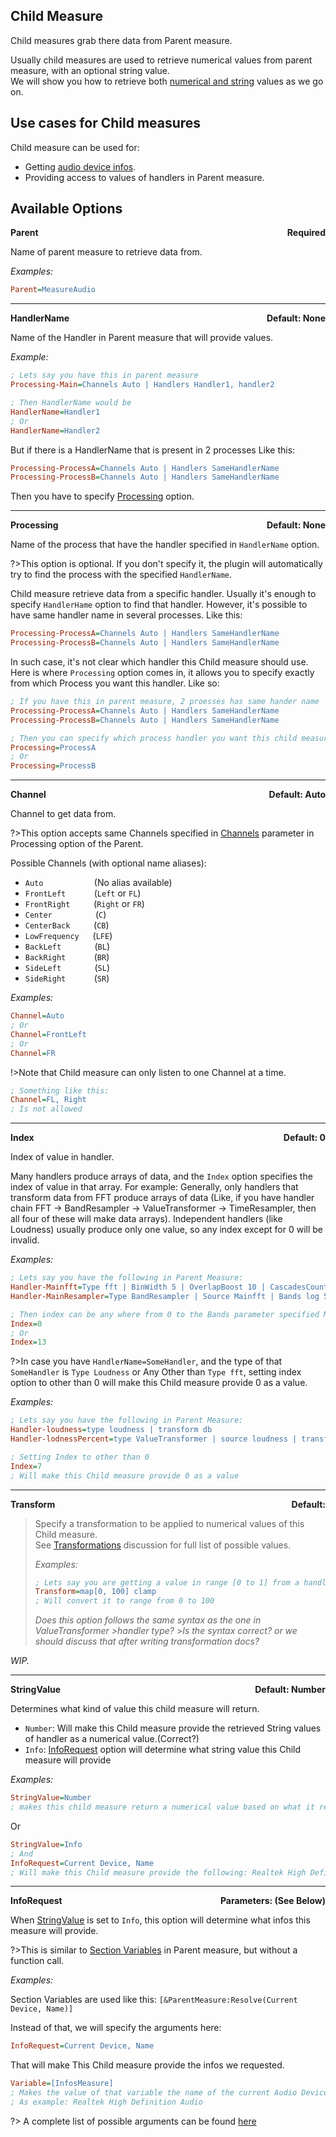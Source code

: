 ## Child Measure

Child measures grab there data from Parent measure.

Usually child measures are used to retrieve numerical values from parent measure, with an optional string value.<br/>
We will show you how to retrieve both [numerical and string](#stringvalue) values as we go on.

## Use cases for Child measures

Child measure can be used for:

- Getting [audio device infos]().
- Providing access to values of handlers in Parent measure.

## Available Options

<p style="display: flex; justify-content: space-between;"><b>Parent</b><b>Required</b></p>

Name of parent measure to retrieve data from.

_Examples:_

```ini
Parent=MeasureAudio
```

---

<p style="display: flex; justify-content: space-between;"><b>HandlerName</b><b>Default: None</b></p>

Name of the Handler in Parent measure that will provide values.

_Example:_

```ini
; Lets say you have this in parent measure
Processing-Main=Channels Auto | Handlers Handler1, handler2

; Then HandlerName would be
HandlerName=Handler1
; Or
HandlerName=Handler2
```

But if there is a HandlerName that is present in 2 processes Like this:

```ini
Processing-ProcessA=Channels Auto | Handlers SameHandlerName
Processing-ProcessB=Channels Auto | Handlers SameHandlerName
```

Then you have to specify [Processing](#processing) option.

---

<p id="processing" style="display: flex; justify-content: space-between;"><b>Processing</b><b>Default: None</b></p>

Name of the process that have the handler specified in `HandlerName` option.

?>This option is optional. If you don't specify it, the plugin will automatically try to find the process with the specified `HandlerName`.

Child measure retrieve data from a specific handler. Usually it's enough to specify `HandlerHame` option to find that handler. However, it's possible to have same handler name in several processes. Like this:

```ini
Processing-ProcessA=Channels Auto | Handlers SameHandlerName
Processing-ProcessB=Channels Auto | Handlers SameHandlerName
```

In such case, it's not clear which handler this Child measure should use.
Here is where `Processing` option comes in, it allows you to specify exactly from which Process you want this handler. Like so:

```ini
; If you have this in parent measure, 2 proesses has same hander name
Processing-ProcessA=Channels Auto | Handlers SameHandlerName
Processing-ProcessB=Channels Auto | Handlers SameHandlerName

; Then you can specify which process handler you want this child measure to read values from
Processing=ProcessA
; Or
Processing=ProcessB
```

---

<p style="display: flex; justify-content: space-between;"><b>Channel</b><b>Default: Auto</b></p>

Channel to get data from.

?>This option accepts same Channels specified in [Channels](/docs/plugin-structure/parent?id=parent-channel-para) parameter in Processing option of the Parent.

Possible Channels (with optional name aliases):

- `Auto` &emsp; &emsp; &emsp; &nbsp; &nbsp; &nbsp; (No alias available)
- `FrontLeft` &emsp; &nbsp; &nbsp; &nbsp; (`Left` or `FL`)
- `FrontRight` &emsp; &nbsp; &nbsp; (`Right` or `FR`)
- `Center` &emsp; &nbsp; &nbsp; &nbsp; &nbsp; &nbsp; &nbsp; (`C`)
- `CenterBack` &emsp; &nbsp; &nbsp; (`CB`)
- `LowFrequency` &emsp; (`LFE`)
- `BackLeft` &emsp; &nbsp; &nbsp; &nbsp; &nbsp; (`BL`)
- `BackRight` &emsp; &nbsp; &nbsp; &nbsp; (`BR`)
- `SideLeft` &emsp; &nbsp; &nbsp; &nbsp; &nbsp; (`SL`)
- `SideRight` &emsp; &nbsp; &nbsp; &nbsp; (`SR`)

_Examples:_

```ini
Channel=Auto
; Or
Channel=FrontLeft
; Or
Channel=FR
```

!>Note that Child measure can only listen to one Channel at a time.

```ini
; Something like this:
Channel=FL, Right
; Is not allowed
```

---

<p style="display: flex; justify-content: space-between;"><b>Index</b><b>Default: 0</b></p>

Index of value in handler.

Many handlers produce arrays of data, and the `Index` option specifies the index of value in that array.
For example:
Generally, only handlers that transform data from FFT produce arrays of data (Like, if you have handler chain FFT → BandResampler → ValueTransformer → TimeResampler, then all four of these will make data arrays). Independent handlers (like Loudness) usually produce only one value, so any index except for 0 will be invalid.

_Examples:_

```ini
; Lets say you have the following in Parent Measure:
Handler-Mainfft=Type fft | BinWidth 5 | OverlapBoost 10 | CascadesCount 3
Handler-MainResampler=Type BandResampler | Source Mainfft | Bands log 5 20 4000

; Then index can be any where from 0 to the Bands parameter specified MainResampler Handler
Index=0
; Or
Index=13
```

?>In case you have `HandlerName=SomeHandler`, and the type of that `SomeHandler` is `Type Loudness` or Any Other than `Type fft`, setting index option to other than 0 will make this Child measure provide 0 as a value.

_Examples:_

```ini
; Lets say you have the following in Parent Measure:
Handler-loudness=type loudness | transform db
Handler-lodnessPercent=type ValueTransformer | source loudness | transform map[from -50 : 0] clamp

; Setting Index to other than 0
Index=7
; Will make this Child measure provide 0 as a value
```

---

<p style="display: flex; justify-content: space-between;"><b>Transform</b><b>Default: </b></p>

> Specify a transformation to be applied to numerical values of this Child measure.<br/>
> See [Transformations]() discussion for full list of possible values.
>
> _Examples:_
>
> ```ini
> ; Lets say you are getting a value in range [0 to 1] from a handler
> Transform=map[0, 100] clamp
> ; Will convert it to range from 0 to 100
> ```
>
> _Does this option follows the same syntax as the one in ValueTransformer >handler type?_ >_Is the syntax correct? or we should discuss that after writing transformation docs?_

_WIP._

---

<p id="stringvalue" style="display: flex; justify-content: space-between;"><b>StringValue</b><b>Default: Number</b></p>

Determines what kind of value this child measure will return.

- `Number`: Will make this Child measure provide the retrieved String values of handler as a numerical value.(Correct?)
- `Info`: [InfoRequest](#inforequest) option will determine what string value this Child measure will provide

_Examples:_

```ini
StringValue=Number
; makes this child measure return a numerical value based on what it receives from the handler: 0.3, 0.78, etc..
```

Or

```ini
StringValue=Info
; And
InfoRequest=Current Device, Name
; Will make this Child measure provide the following: Realtek High Definition Audio
```

---

<p id="inforequest" style="display: flex; justify-content: space-between;"><b>InfoRequest</b><b>Parameters: (See Below)</b></p>

When [StringValue](#stringvalue) is set to `Info`, this option will determine what infos this measure will provide.

?>This is similar to [Section Variables]() in Parent measure, but without a function call.

_Examples:_

Section Variables are used like this: `[&ParentMeasure:Resolve(Current Device, Name)]`

Instead of that, we will specify the arguments here:

```ini
InfoRequest=Current Device, Name
```

That will make This Child measure provide the infos we requested.

```ini
Variable=[InfosMeasure]
; Makes the value of that variable the name of the current Audio Device.
; As example: Realtek High Definition Audio
```

?> A complete list of possible arguments can be found [here](/docs/section-vars.md)
